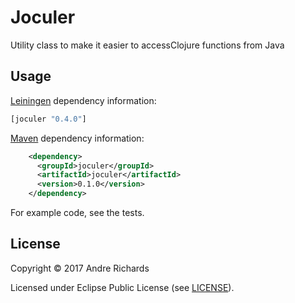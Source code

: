 # Joculer

Utility class to make it easier to accessClojure functions from Java

## Usage

[Leiningen](https://github.com/technomancy/leiningen) dependency information:

```clojure
[joculer "0.4.0"]
```
    
[Maven](http://maven.apache.org/) dependency information:
```xml
    <dependency>
      <groupId>joculer</groupId>
      <artifactId>joculer</artifactId>
      <version>0.1.0</version>
    </dependency>
```

For example code, see the tests.

## License

Copyright © 2017 Andre Richards

Licensed under Eclipse Public License (see [LICENSE](LICENSE)).
